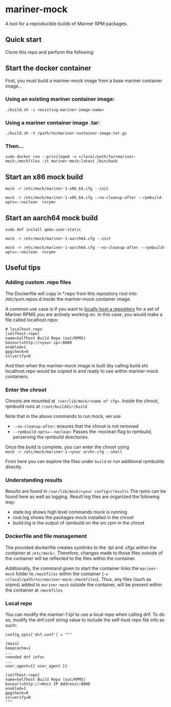 # mariner-mock
A tool for a reproducible builds of Mariner RPM packages. 

## Quick start
Clone this repo and perform the following

## Start the docker container

First, you must build a mariner-mock image from a base mariner container image...
### Using an existing mariner container image:

`./build.sh -i <existing-mariner-image-name>`

### Using a mariner container image .tar:

`./build.sh -t /path/to/mariner-container-image.tar.gz`

### Then... 
`sudo docker run --privileged -v </local/path/to/>mariner-mock:/mockfiles -it mariner-mock:latest /bin/bash` 

## Start an x86 mock build
`mock -r /etc/mock/mariner-1-x86_64.cfg --init `

`mock -r /etc/mock/mariner-1-x86_64.cfg --no-cleanup-after --rpmbuild-opts=--noclean  <srpm>`

## Start an aarch64 mock build
`sudo dnf install qemu-user-static`

`mock -r /etc/mock/mariner-1-aarch64.cfg --init`

`mock -r /etc/mock/mariner-1-aarch64.cfg --no-cleanup-after --rpmbuild-opts=--noclean  <srpm>`

## Useful tips

### Adding custom .repo files
The Dockerfile will copy in *.repo from this repository root into /etc/yum.repos.d inside the mariner-mock container image.

A common use case is if you want to [locally host a repository](https://github.com/hbeberman/rpmrepo) for a set of Mariner RPMS you are actively working on. In this case, you would make a file called localhost.repo:

```
# localhost.repo
[selfhost-repo]
name=Selfhost Build Repo (out/RPMS)
baseurl=http://<your-ip>:8000
enabled=1
gpgcheck=0
sslverify=0
```
And then when the mariner-mock image is built (by calling build.sh) localhost.repo would be copied in and ready to use within mariner-mock containers. 
### Enter the chroot
Chroots are mounted at` /var/lib/mock/<name of cfg>`. Inside the chroot, rpmbuild runs at `/root/builddir/build ` 

Note that in the above commands to run mock, we use
- `--no-cleanup-after`: ensures that the chroot is not removed  
- `--rpmbuild-opts=--noclean`: Passes the –noclean flag to rpmbuild, perserving the rpmbuild directories.  
 
Once the build is complete, you can enter the chroot using  
`mock -r /etc/mock/mariner-1-<your arch>.cfg --shell `

From here you can explore the files under `build` or run additional rpmbuilds directly. 
  
### Understanding results
Results are found in `/var/lib/mock/<your config>/results`
The rpms can be found here as well as logging.
Result log files are organized the following way:
- state.log shows high level commands mock is running 
- root.log shows the packages mock installed in the chroot  
- build.log is the output of rpmbuild on the src.rpm in the chroot

### Dockerfile and file management
The provided dockerfile creates symlinks to the .tpl and .cfgs within the container at `/etc/mock/`. Therefore, changes made to those files outside of the container will be reflected to the files within the container.

Additionally, the command given to start the container links the `mariner-mock` folder to `/mockfiles` within the container (`-v </local/path/to/>mariner-mock:/mockfiles`). Thus, any files (such as srpms) added to `mariner-mock` outside the container, will be present within the container at `/mockfiles`

### Local repo
You can modify the mariner-1.tpl to use a local repo when calling dnf. To do so, modify the dnf.conf string value to include the self-host repo file info as such:
```
config_opts['dnf.conf'] = """

[main]
keepcache=1
... 
<needed dnf info>
...
user_agent={{ user_agent }}

[selfhost-repo]
name=Selfhost Build Repo (out/RPMS)
baseurl=http://<Host IP Address>:8000
enabled=1
gpgcheck=0
sslverify=0
"""
```
